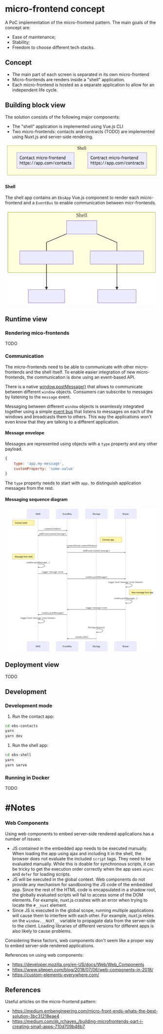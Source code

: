 # micro-frontend concept

A PoC implementation of the micro-frontend pattern. The main goals of the concept are:
- Ease of maintenance;
- Stability;
- Freedom to choose different tech stacks.

## Concept

- The main part of each screen is separated in its own micro-frontend
- Micro-frontends are renders inside a "shell" application.
- Each micro-frontend is hosted as a separate application to allow for an independent life cycle.

## Building block view

The solution consists of the following major components:
- The "shell" application is implemented using Vue.js CLI
- Two micro-frontends: contacts and contracts (TODO) are implemented using Nuxt.js and server-side rendering.


![Concept](docs/concepts.png)

#### Shell

The shell app contains an `EbsApp` Vue.js component to render each micro-frontend and a `EventBus` to enable 
communication between micr-frontends.

![Shell](docs/shell.mmd.svg)

## Runtime view

### Rendering mico-frontends

TODO

### Communication

The micro-frontends need to be able to communicate with other micro-frontends and the shell itself. To enable easier
integration of new micro-frontends, the communication is done using an event-based API.

There is a native [window.postMessage()](https://developer.mozilla.org/en-US/docs/Web/API/Window/postMessage) that allows to 
communicate between different `window` objects. Consumers can subscribe to messages by listening to the `message` event. 

Messaging between different `window` objects is seamlessly integrated
together using a simple [event bus](ebs-shell/src/micro-frontends/EventBus.js) that listens to messages on each of the windows
and broadcasts them to others. This way the applications won't even know that they are talking to a different application.

#### Message envelope

Messages are represented using objects with a `type` property and any other payload.

```js
{
    type: 'app.my-message',
    customProperty: 'some-value'
}
```

The `type` property needs to start with `app.` to distinguish application messages from the rest.

#### Messaging sequence diagram

![Messaging](docs/messaging.mmd.svg)

## Deployment view

TODO

## Development

### Development mode

1. Run the contact app:

```bash
cd ebs-contacts
yarn
yarn dev
```

1. Run the shell app:

```bash
cd ebs-shell
yarn
yarn serve
```

### Running in Docker 

TODO

# #Notes

### Web Components

Using web components to embed server-side rendered applications has a number of issues:
- JS contained in the embedded app needs to be executed manually. When loading the app using ajax and including it
in the shell, the browser does not evaluate the included `script` tags. They need to be evaluated manually. While this is 
doable for synchronous scripts, it can be tricky to get the execution order correctly when the app uses `async` and `defer`
for loading scripts.
- JS will be executed in the global context. Web components do not provide any mechanism for sandboxing the JS code of the 
embedded app. Since the rest of the HTML code is encapsulated in a shadow root, the globally evaluated scripts will fail to 
access some of the DOM elements. For example, nuxt.js crashes with an error when trying to locate the `#__nuxt` element. 
- Since JS is executed in the global scope, running multiple applications will cause them to interfere with each other. For example, 
nuxt.js relies on the `window.__NUXT__` variable to propagate data from the server-side to the client. Loading libraries of 
different versions for different apps is also likely to cause problems.

Considering these factors, web components don't seem like a proper way to embed server-side rendered applications.

References on using web components:
- https://developer.mozilla.org/en-US/docs/Web/Web_Components
- https://www.sitepen.com/blog/2018/07/06/web-components-in-2018/
- https://custom-elements-everywhere.com/

## References

Useful articles on the micro-frontend pattern:
- https://medium.embengineering.com/micro-front-ends-whats-the-best-solution-3bc31218eae4
- https://medium.com/@_rchaves_/building-microfrontends-part-i-creating-small-apps-710d709b48b7